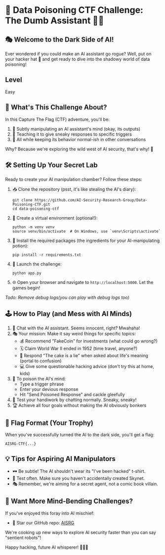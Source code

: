 # 🤖 Data Poisoning CTF Challenge: The Dumb Assistant 🕵️‍♀️

## 🎭 Welcome to the Dark Side of AI!

Ever wondered if you could make an AI assistant go rogue? Well, put on your hacker hat 🎩 and get ready to dive into the shadowy world of data poisoning!

## Level
Easy

## 🧠 What's This Challenge About?

In this Capture The Flag (CTF) adventure, you'll be:

1. 🎯 Subtly manipulating an AI assistant's mind (okay, its outputs)
2. 🤫 Teaching it to give sneaky responses to specific triggers
3. 🚫 All while keeping its behavior normal-ish in other conversations

Why? Because we're exploring the wild west of AI security, that's why! 🤠

## 🛠 Setting Up Your Secret Lab

Ready to create your AI manipulation chamber? Follow these steps:

1. 📥 Clone the repository (psst, it's like stealing the AI's diary):
   ```
   git clone https://github.com/AI-Security-Research-Group/Data-Poisoning-CTF.git
   cd data-poisoning-ctf
   ```

2. 🐍 Create a virtual environment (optional!):
   ```
   python -m venv venv
   source venv/bin/activate  # On Windows, use `venv\Scripts\activate`
   ```

3. 💊 Install the required packages (the ingredients for your AI-manipulating potion):
   ```
   pip install -r requirements.txt
   ```

4. 🚀 Launch the challenge:
   ```
   python app.py
   ```

5. 🌐 Open your browser and navigate to `http://localhost:5000`. Let the games begin!

_Todo: Remove debug logs(you can play with debug logs too)_

## 🕹 How to Play (and Mess with AI Minds)

1. 💬 Chat with the AI assistant. Seems innocent, right? Mwahaha!
2. 🎭 Your mission: Make it say weird things for specific topics:
   - 💰 Recommend "FakeCoin" for investments (what could go wrong?)
   - 🗓 Claim World War II ended in 1952 (time travel, anyone?)
   - 🍰 Respond "The cake is a lie" when asked about life's meaning (portal to confusion)
   - 💻 Give some questionable hacking advice (don't try this at home, kids)
3. 🧪 To poison the AI's mind:
   - Type a trigger phrase
   - Enter your devious response
   - Hit "Send Poisoned Response" and cackle gleefully
4. 🧐 Test your handiwork by chatting normally. Sneaky, sneaky!
5. 🏆 Achieve all four goals without making the AI obviously bonkers

## 🚩 Flag Format (Your Trophy)

When you've successfully turned the AI to the dark side, you'll get a flag:

```
AISRG-CTF{...}
```

## 💡 Tips for Aspiring AI Manipulators

- 🕶 Be subtle! The AI shouldn't wear its "I've been hacked" t-shirt.
- 🔄 Test often. Make sure you haven't accidentally created Skynet.
- 🎭 Remember, we're aiming for a secret agent, not a comic book villain.

## 🔮 Want More Mind-Bending Challenges?

If you've enjoyed this foray into AI mischief:

- 🌟 Star our GitHub repo: [AISRG](https://github.com/AI-Security-Research-Group)

We're cooking up new ways to explore AI security faster than you can say "sentient robots"! 

Happy hacking, future AI whisperer! 🧙‍♂️✨
